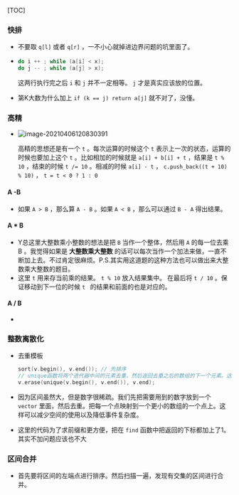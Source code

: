 [TOC]

### 快排

+ 不要取 `q[l]` 或者 `q[r]` ，一不小心就掉进边界问题的坑里面了。

+ ```cpp
  do i ++ ; while (a[i] < x);
  do j -- ; while (a[j] > x);
  ```

  这两行执行完之后 `i` 和 `j` 并不一定相等。 `j` 才是真实应该放的位置。

+ 第K大数为什么加上 `if (k == j) return a[j]` 就不对了，没懂。

### 高精

+ ![image-20210406120830391](https://cdn.jsdelivr.net/gh/smallzhong/new-picgo-pic-bed@master/image-20210406120830391.png)

  高精的思想还是有一个 `t` 。每次运算的时候这个 `t` 表示上一次的状态，运算的时候也要加上这个 `t` 。比如相加的时候就是 `a[i] + b[i] + t` ，结果是 `t % 10` ，结束的时候 `t /= 10` 。相减的时候 `a[i] - t` ， `c.push_back((t + 10) % 10)` ， `t = t < 0 ? 1 : 0`

#### A -B

+ 如果 `A > B` ，那么算 `A - B` 。如果 `A < B` ，那么可以通过 `B - A` 得出结果。 

#### A * B

+ Y总这里大整数乘小整数的想法是把 `B` 当作一个整体，然后用 `A` 的每一位去乘B 。我觉得如果是 **大整数乘大整数** 的话可以每次当作一个加法来做，一直不断加上去。不过肯定很麻烦。P.S.其实用这道题的这种方法也可以做出来大整数乘大整数的题目。
+ 这里 `t` 用来存当前乘的结果。 `t % 10` 放入结果集中。 在最后将 `t / 10` 。保证移动到下一位的时候 `t ` 的结果和前面的也是对应的。

#### A / B

+ 

### 整数离散化

+ 去重模板

  ```cpp
  sort(v.begin(), v.end()); // 先排序
  // unique函数将两个迭代器中间的元素去重，然后返回去重之后的数组的下一个元素。这样我们再erase一下可以将重复的元素去除。
  v.erase(unique(v.begin(), v.end()), v.end);
  ```

+ 因为区间虽然大，但是数字很稀疏。我们先把需要用到的数字放到一个 `vector` 里面，然后去重。把每一个点映射到一个更小的数组的一个点上。这样可以减少空间的使用以及降低事件复杂度。

+ 这里的代码为了求前缀和更方便，把在 `find` 函数中把返回的下标都加上了1。其实不加问题应该也不大

### 区间合并

+ 首先要将区间的左端点进行排序。然后扫描一遍，发现有交集的区间进行合并。